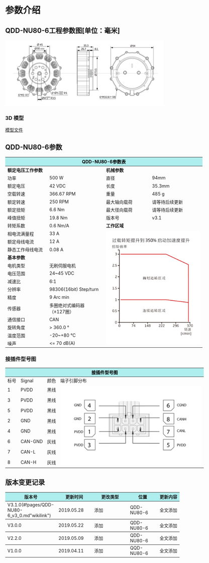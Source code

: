 # 参数介绍 
## QDD-NU80-6工程参数图[单位：毫米]
![QDD-NU80-6_v3_0]( ../img/Qdd_NU80_6三视图_v3_1.png ) 
### 3D 模型
[模型文件]( ../img/QDD-NU80-6_v3_1.step.zip )


## QDD-NU80-6参数

<table style="width:700px"><thead><tr><th colspan="4" style="background: PaleTurquoise; color: black;">QDD-NU80-6参数表</th></tr></thead><tbody><tr><td colspan="2" width=50%><b>额定电压工作参数</b></td><td colspan="2" width=50%><b>机械参数</b></td></tr><tr><td>功率</td><td> 500 W</td><td>直径</td><td>94mm</td></tr><tr><td>额定电压</td><td>42 VDC</td><td>长度</td><td>35.3mm</td></tr><tr><td>空载转速</td><td>366.67 RPM</td><td>重量</td><td>485 g</td></tr><tr><td>额定转速</td><td>250 RPM</td><td>最大轴向载荷</td><td>请等待后续更新</td></tr><tr><td>额定扭矩</td><td>6.6 Nm</td><td>最大径向载荷</td><td>请等待后续更新</td></tr><tr><td>峰值扭矩</td><td>19.8 Nm</td><td>版本号</td><td>v3.1</td></tr><tr><td>转矩系数</td><td>0.6 Nm/A</td><td colspan="2"><b>工作区域</b></td></tr><tr><td>相电流满量程</td><td>33 A</td><td colspan="2" rowspan="16"><img src="../img/QDD-NU80-6曲线_v3_0.png" style="width:300px"></td></tr><tr><td>额定母线电流</td><td>12 A</td></tr><tr><td>静态工作母线电流</td><td>0.08  A</td></tr><tr><td colspan="2"><b>基本参数</b></td></tr><tr><td>电机类型</td><td>无刷伺服电机</td></tr><tr><td>电压范围</td><td>24~45 VDC</td></tr><tr><td>减速比</td><td>6:1</td></tr><tr><td>分辨率</td><td>98306(16bit) Step/turn  </td></tr><tr><td>精度</td><td>9 Arc min</td></tr><tr><td>传感器</td><td>多圈绝对式编码器</br>（±127圈）</td></tr><tr><td>通信接口</td><td>CAN</td></tr><tr><td>旋转角度</td><td>> 360.0 °</td></tr><tr><td>温度范围</td><td>-20~+80 °C</td></tr><tr><td>噪声</td><td><= 70 dB(A)</td></tr></tbody></table>


### 接插件型号图
<table class="tableizer-table" style="width:700px">
<thead><tr class="tableizer-firstrow"><th colspan="4" style="background: PaleTurquoise; color: black;">接插件型号图</th></tr></thead><tbody><tr><td>标号</td><td>Signal</td><td>颜色</td><td >端子引脚分布</td></tr><tr><td>1</td><td>PVDD</td><td>黑线</td><td rowspan="9"><img src="../img/配线2-2.png" style="width:450px"></td></tr><tr><td>3</td><td>PVDD</td><td>黑线</td></tr><tr><td>5</td><td>PVDD</td><td>黑线</td></tr><tr><td>2</td><td>GND</td><td>黑线</td></tr><tr><td>4</td><td>GND</td><td>黑线</td></tr><tr><td>6</td><td>CAN-GND</td><td>灰线</td></tr><tr><td>7</td><td>CAN-L</td><td>灰线</td></tr><tr><td>8</td><td>CAN-H</td><td>灰线</td></tr></tbody></table>

## 版本变更记录


<table style="width:600px"><thead><tr style="background:PaleTurquoise"><th style="width:80px">版本号</th><th style="width:100px">更新时间</th><th style="width:100px">更改类型</th><th style="width:80px">位置</th><th>更新内容</th></tr></thead><tbody><tr><td>V3.1.0(#!pages/QDD-NU80-6_v3_0.md"wikilink")</td><td>2019.05.28</td><td>添加</td><td>QDD-NU80-6</td><td>全文添加</th></tr></thead><tbody><tr><td>V3.0.0</td><td>2019.05.22</td><td>添加</td><td>QDD-NU80-6</td><td>全文添加</th></tr></thead><tbody><tr><td>V2.2.0</td><td>2019.05.09</td><td>添加</td><td>QDD-NU80-6</td><td>全文添加</th></tr></thead><tbody><tr><td>V1.0.0</td><td>2019.04.11</td><td>添加</td><td>QQD-NU80-6</td><td>全文添加</td></tbody></table>

